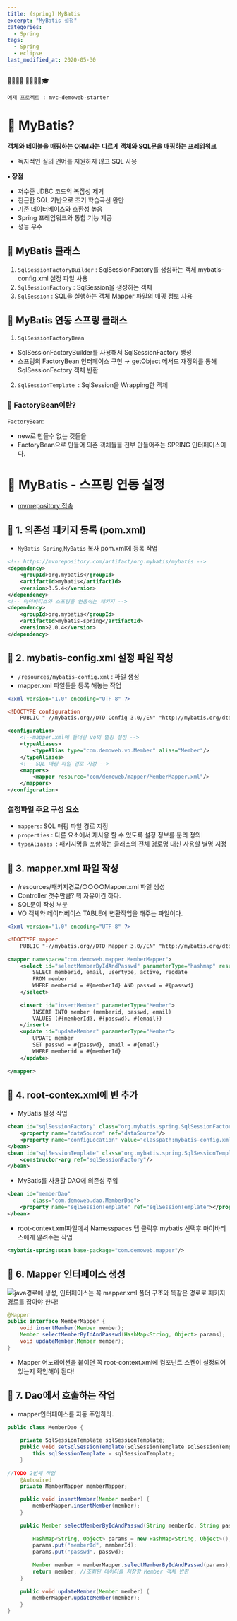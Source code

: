 ```yaml
---
title: (spring) MyBatis
excerpt: "MyBatis 설정"
categories:
  - Spring 
tags:
  - Spring
  - eclipse
last_modified_at: 2020-05-30
---
```


💼📝🔑⏰ 📙📓📘📒🎓

```
예제 프로젝트 : mvc-demoweb-starter
```
# 💼 MyBatis?

**객체와 테이블을 매핑하는 ORM과는 다르게 객체와 SQL문을 매핑하는 프레임워크**
- 독자적인 질의 언어를 지원하지 않고 SQL 사용 

**▪ 장점** 
- 저수준 JDBC 코드의 복잡성 제거 
-  친근한 SQL 기반으로 초기 학습곡선 완만 
-  기존 데이터베이스와 호환성 높음 
-  Spring 프레임워크와 통합 기능 제공 
-  성능 우수

## 📝 MyBatis 클래스
1. `SqlSessionFactoryBuilder` : SqlSessionFactory를 생성하는 객체,mybatis-config.xml 설정 파일 사용 
2. `SqlSessionFactory` : SqlSession을 생성하는 객체
3. `SqlSession` : SQL을 실행하는 객체 Mapper 파일의 매핑 정보 사용

## 📝 MyBatis 연동 스프링 클래스
1. `SqlSessionFactoryBean`
- SqlSessionFactoryBuilder를 사용해서 SqlSessionFactory 생성
- 스프링의 FactoryBean 인터페이스 구현 → getObject 메서드 재정의를 통해 SqlSessionFactory 객체 반환
2. `SqlSessionTemplate `: SqlSession을 Wrapping한 객체

### 🔑 FactoryBean이란?
`FactoryBean`: 
- new로 만들수 없는 것들을 
- FactoryBean으로 만들어 의존 객체들을 전부 만들어주는 SPRING 인터페이스이다.


# 💼 MyBatis - 스프링 연동 설정
- [mvnrepository 접속](https://mvnrepository.com/) 

## 📝 1. 의존성 패키지 등록 (pom.xml) 
- `MyBatis Spring`,`MyBatis` 복사 pom.xml에 등록 작업
~~~xml
<!-- https://mvnrepository.com/artifact/org.mybatis/mybatis -->
<dependency>
	<groupId>org.mybatis</groupId>
	<artifactId>mybatis</artifactId>
	<version>3.5.4</version>
</dependency>
<!-- 마이바티스와 스프링을 연동하는 패키지 -->
<dependency>
	<groupId>org.mybatis</groupId>
	<artifactId>mybatis-spring</artifactId>
	<version>2.0.4</version>
</dependency>
~~~

## 📝 2. mybatis-config.xml 설정 파일 작성
- `/resources/mybatis-config.xml` : 파일 생성
- mapper.xml 파일들을 등록 해놓는 작업

~~~xml
<?xml version="1.0" encoding="UTF-8" ?>

<!DOCTYPE configuration
	PUBLIC "-//mybatis.org//DTD Config 3.0//EN" "http://mybatis.org/dtd/mybatis-3-config.dtd">

<configuration>
	<!--mapper.xml에 들어갈 vo의 별칭 설정 -->
	<typeAliases> 
		<typeAlias type="com.demoweb.vo.Member" alias="Member"/>
	</typeAliases>
	<!-- SQL 매핑 파일 경로 지정 -->
	<mappers>
		<mapper resource="com/demoweb/mapper/MemberMapper.xml"/>
	</mappers>
</configuration>
~~~

### 설정파일 주요 구성 요소
- `mappers`: SQL 매핑 파일 경로 지정
- `properties` : 다른 요소에서 재사용 할 수 있도록 설정 정보를 분리 정의
- `typeAliases `: 패키지명을 포함하는 클래스의 전체 경로명 대신 사용할 별명 지정



## 📝 3. mapper.xml 파일 작성
- /resources/패키지경로/○○○○Mapper.xml 파일 생성
- Controller 갯수만큼? 뭐 자유이긴 하다.
- SQL문이 작성 부분
- VO 객체와 데이터베이스 TABLE에 변환작업을 해주는 파일이다.

~~~xml
<?xml version="1.0" encoding="UTF-8" ?>

<!DOCTYPE mapper
	PUBLIC "-//mybatis.org//DTD Mapper 3.0//EN" "http://mybatis.org/dtd/mybatis-3-mapper.dtd">
	
<mapper namespace="com.demoweb.mapper.MemberMapper">
	<select id="selectMemberByIdAndPasswd" parameterType="hashmap" resultType="Member">
		SELECT memberid, email, usertype, active, regdate  
		FROM member   
		WHERE memberid = #{memberId} AND passwd = #{passwd}
	</select>
	
	<insert id="insertMember" parameterType="Member">
		INSERT INTO member (memberid, passwd, email)  
		VALUES (#{memberId}, #{passwd}, #{email})
	</insert>
	<update id="updateMember" parameterType="Member">
		UPDATE member 
		SET passwd = #{passwd}, email = #{email}
		WHERE memberid = #{memberId}
	</update>
	
</mapper>
~~~

## 📝 4. root-contex.xml에 빈 추가
- MyBatis 설정 작업
~~~xml
<bean id="sqlSessionFactory" class="org.mybatis.spring.SqlSessionFactoryBean">
	<property name="dataSource" ref="dataSource"/>
	<property name="configLocation" value="classpath:mybatis-config.xml"/>
</bean>
<bean id="sqlSessionTemplate" class="org.mybatis.spring.SqlSessionTemplate">
	<constructor-arg ref="sqlSessionFactory"/>
</bean>
~~~
- MyBatis를 사용할 DAO에 의존성 주입
~~~xml
<bean id="memberDao"
		class="com.demoweb.dao.MemberDao">
	<property name="sqlSessionTemplate" ref="sqlSessionTemplate"></property>
</bean>
~~~
- root-context.xml파일에서  Namesspaces 텝 클릭후 mybatis 선택후 마이바티스에게 알려주는 작업
~~~xml
<mybatis-spring:scan base-package="com.demoweb.mapper"/>
~~~

## 📝 6. Mapper 인터페이스 생성
![java경로에 생성, 인터페이스는 꼭 mapper.xml 폴더 구조와 똑같은 경로로 패키지 경로를 잡아야 한다!](/assets/img/common/2020-05-30-16-42-51.png)
~~~java
@Mapper
public interface MemberMapper {
	void insertMember(Member member);
	Member selectMemberByIdAndPasswd(HashMap<String, Object> params);
	void updateMember(Member member);
}
~~~
- Mapper 어노테이션을 붙이면 꼭 root-context.xml에 컴포넌트 스켄이 설정되어 있는지 확인해야 된다!


## 📝 7. Dao에서 호출하는 작업
- mapper인터페이스를 자동 주입하라.

~~~java	
public class MemberDao {
	
	private SqlSessionTemplate sqlSessionTemplate;
	public void setSqlSessionTemplate(SqlSessionTemplate sqlSessionTemplate) {
		this.sqlSessionTemplate = sqlSessionTemplate;
	}
	
//TODO 2번째 작업
	@Autowired
	private MemberMapper memberMapper;

	public void insertMember(Member member) {
		memberMapper.insertMember(member);
	}
	
	public Member selectMemberByIdAndPasswd(String memberId, String passwd) {
		
		HashMap<String, Object> params = new HashMap<String, Object>();
		params.put("memberId", memberId);
		params.put("passwd", passwd);
		
		Member member = memberMapper.selectMemberByIdAndPasswd(params);
		return member; //조회된 데이터를 저장항 Member 객체 반환
	}
	
	public void updateMember(Member member) {
		memberMapper.updateMember(member);
	}
}
~~~